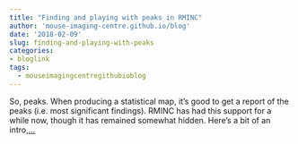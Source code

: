 ```yaml
---
title: "Finding and playing with peaks in RMINC"
author: 'mouse-imaging-centre.github.io/blog'
date: '2018-02-09'
slug: finding-and-playing-with-peaks
categories:
- bloglink
tags:
  - mouseimagingcentregithubioblog
---
```


So, peaks. When producing a statistical map, it’s good to get a report of the peaks (i.e. most significant findings). RMINC has had this support for a while now, though it has remained somewhat hidden. Here’s a bit of an intro,[... <i class="fas fa-external-link-alt"></i>](https://mouse-imaging-centre.github.io/blog/blog/post/2018-02-08_peaks-intro/)


